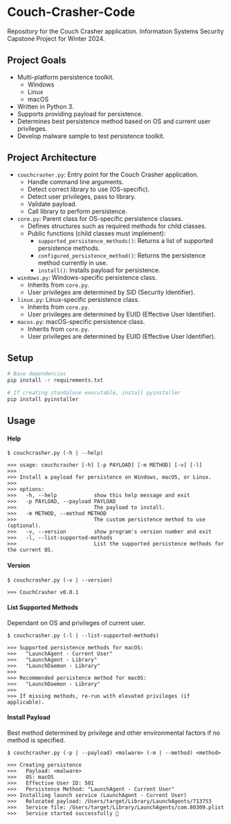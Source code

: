 # Couch-Crasher-Code

Repository for the Couch Crasher application. Information Systems Security Capstone Project for Winter 2024.


## Project Goals

* Multi-platform persistence toolkit.
   * Windows
   * Linux
   * macOS
* Written in Python 3.
* Supports providing payload for persistence.
* Determines best persistence method based on OS and current user privileges.
* Develop malware sample to test persistence toolkit.


## Project Architecture

- `couchcrasher.py`: Entry point for the Couch Crasher application.
  - Handle command line arguments.
  - Detect correct library to use (OS-specific).
  - Detect user privileges, pass to library.
  - Validate payload.
  - Call library to perform persistence.
- `core.py`: Parent class for OS-specific persistence classes.
  - Defines structures such as required methods for child classes.
  - Public functions (child classes must implement):
    - `supported_persistence_methods()`: Returns a list of supported persistence methods.
    - `configured_persistence_method()`: Returns the persistence method currently in use.
    - `install()`: Installs payload for persistence.
- `windows.py`: Windows-specific persistence class.
  - Inherits from `core.py`.
  - User privileges are determined by SID (Security Identifier).
- `linux.py`: Linux-specific persistence class.
  - Inherits from `core.py`.
  - User privileges are determined by EUID (Effective User Identifier).
- `macos.py`: macOS-specific persistence class.
  - Inherits from `core.py`.
  - User privileges are determined by EUID (Effective User Identifier).


## Setup

```sh
# Base dependencies
pip install -r requirements.txt

# If creating standalone executable, install pyinstaller
pip install pyinstaller
```


## Usage

#### Help
```
$ couchcrasher.py (-h | --help)

>>> usage: couchcrasher [-h] [-p PAYLOAD] [-m METHOD] [-v] [-l]
>>>
>>> Install a payload for persistence on Windows, macOS, or Linux.
>>>
>>> options:
>>>   -h, --help            show this help message and exit
>>>   -p PAYLOAD, --payload PAYLOAD
>>>                         The payload to install.
>>>   -m METHOD, --method METHOD
>>>                         The custom persistence method to use (optional).
>>>   -v, --version         show program's version number and exit
>>>   -l, --list-supported-methods
>>>                         List the supported persistence methods for the current OS.
```


#### Version

```
$ couchcrasher.py (-v | --version)

>>> CouchCrasher v0.0.1
```


#### List Supported Methods

Dependant on OS and privileges of current user.
```
$ couchcrasher.py (-l | --list-supported-methods)

>>> Supported persistence methods for macOS:
>>>   "LaunchAgent - Current User"
>>>   "LaunchAgent - Library"
>>>   "LaunchDaemon - Library"
>>>
>>> Recommended persistence method for macOS:
>>>   "LaunchDaemon - Library"
>>>
>>> If missing methods, re-run with elevated privileges (if applicable).
```


#### Install Payload

Best method determined by privilege and other environmental factors if no method is specified.
```
$ couchcrasher.py (-p | --payload) <malware> (-m | --method) <method>

>>> Creating persistence
>>>   Payload: <malware>
>>>   OS: macOS
>>>   Effective User ID: 501
>>>   Persistence Method: "LaunchAgent - Current User"
>>> Installing launch service (LaunchAgent - Current User)
>>>   Relocated payload: /Users/target/Library/LaunchAgents/713753
>>>   Service file: /Users/target/Library/LaunchAgents/com.80309.plist
>>>   Service started successfully 🎉
```